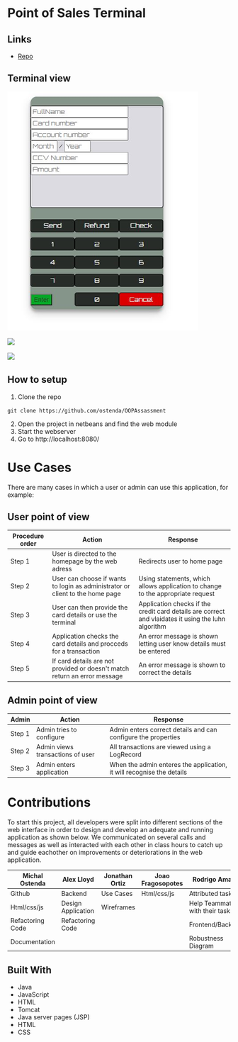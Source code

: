 # Point of Sales Terminal

<p align="center"><project-description></p>

## Links

- [Repo](https://github.com/ostenda/OOPAssassment "Repo")


## Terminal view

![Terminal](/sshots/terminal.JPG "Terminal")

![](/screenshots/2.png)

![](/screenshots/3.png)

## How to setup

1) Clone the repo
```shell
git clone https://github.com/ostenda/OOPAssassment
```
2) Open the project in netbeans and find the web module
3) Start the webserver
4) Go to http://localhost:8080/ 
  
# Use Cases 
There are many cases in which a user or admin can use this application, for example:

## User point of view

| Procedure order | Action | Response|
|------|--------|---------|
| Step 1 | User is directed to the homepage by the web adress | Redirects user to home page | 
| Step 2 | User can choose if wants to login as administrator or client to the home page| Using statements, which allows application to change to the appropriate request |
| Step 3 | User can then provide the card details or use the terminal | Application checks if the credit card details are correct and vlaidates it using the luhn algorithm
| Step 4 |Application checks the card details and procceds for a transaction | An error message is shown letting user know details must be entered|
| Step 5 | If card details are not provided or doesn't match return an error message | An error message is shown to correct the details |

## Admin point of view

|Admin | Action | Response|
|------|--------|---------|
| Step 1 | Admin tries to configure | Admin enters correct details and can configure the properties|
| Step 2 | Admin views transactions of user | All transactions are viewed using a LogRecord |
| Step 3 | Admin enters application | When the admin enteres the application, it will recognise the details |


# Contributions 
To start this project, all developers were split into different sections of the web interface in order to design and develop an adequate and running application as shown below. We communicated on several calls and messages as well as interacted with each other in class hours to catch up and guide eachother on improvements or deteriorations in the web application.

| Michal Ostenda | Alex Lloyd | Jonathan Ortiz | Joao Fragosopotes | Rodrigo Amaral |
|-------------|--------------------|-------------|-----------------|-----------------|
| Github | Backend |  Use Cases      |  Html/css/js     | Attributed tasks|
|Html/css/js| Design Application| Wireframes  |          |Help Teammates with their tasks|
|Refactoring Code|  Refactoring Code  |     |          |Frontend/Backend|
|Documentation|           |              |          |Robustness Diagram|

## Built With

- Java
- JavaScript
- HTML
- Tomcat
- Java server pages (JSP) 
- HTML
- CSS
